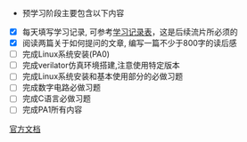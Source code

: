 
- 预学习阶段主要包含以下内容



- [x] 每天填写学习记录, 可参考[学习记录表](https://docs.qq.com/sheet/DYUJiT3l2TEREb0Vs?tab=BB08J2)，这是后续流片所必须的
- [x] 阅读两篇关于如何提问的文章, 编写一篇不少于800字的读后感
- [ ] 完成Linux系统安装(PA0)
- [ ] 完成verilator仿真环境搭建,注意使用特定版本
- [ ] 完成Linux系统安装和基本使用部分的必做习题
- [ ] 完成数字电路必做习题
- [ ] 完成C语言必做习题
- [ ] 完成PA1所有内容

[官方文档](https://ysyx.oscc.cc/docs/prestudy/0.1.html)
